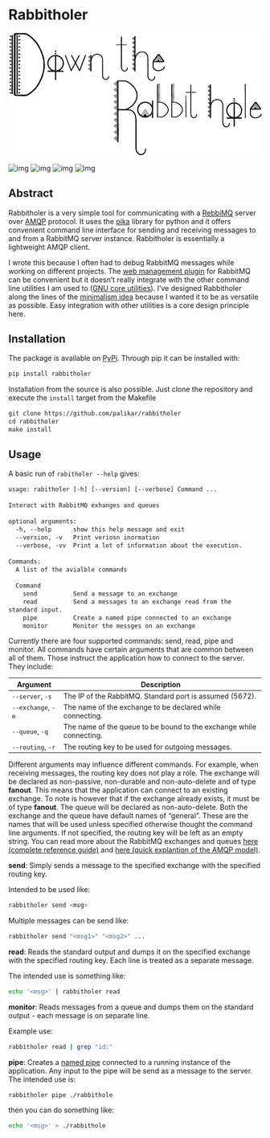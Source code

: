 # Rabbitholer

![img](./down_the_whole.png)

![img](https://travis-ci.org/palikar/rabbitholer.svg?branch=master) ![img](https://pyup.io/repos/github/palikar/rabbitholer/shield.svg) ![img](https://pyup.io/repos/github/palikar/rabbitholer/python-3-shield.svg) ![img](https://coveralls.io/repos/github/palikar/rabbitholer/badge.svg?branch=master)


## Abstract

Rabbitholer is a very simple tool for communicating with a [RebbiMQ](https://en.wikipedia.org/wiki/RabbitMQ) server over [AMQP](https://en.wikipedia.org/wiki/Advanced_Message_Queuing_Protocol) protocol. It uses the [pika](https://pika.readthedocs.io/en/stable/) library for python and it offers convenient command line interface for sending and receiving messages to and from a RabbitMQ server instance. Rabbitholer is essentially a lightweight AMQP client.



I wrote this because I often had to debug RabbitMQ messages while working on different projects. The [web management plugin](https://www.rabbitmq.com/management.html) for RabbitMQ can be convenient but it doesn&rsquo;t really integrate with the other command line utilities I am used to ([GNU core utilities](https://www.gnu.org/software/coreutils/)). I&rsquo;ve designed Rabbitholer along the lines of the [minimalism idea](http://minifesto.org/) because I wanted it to be as versatile as possible. Easy integration with other utilities is a core design principle here.


## Installation

The package is available on [PyPi](https://pypi.org/project/rabbitholer/). Through pip it can be installed with:

```sh
pip install rabbitholer
```



Installation from the source is also possible. Just clone the repository and execute the `install` target from the Makefile

```cd
git clone https://github.com/palikar/rabbitholer
cd rabbitholer
make install
```


## Usage

A basic run of `rabitholer --help` gives:

```
usage: rabitholer [-h] [--version] [--verbose] Command ...

Interact with RabbitMQ exhanges and queues

optional arguments:
  -h, --help      show this help message and exit
  --version, -v   Print veriosn inormation
  --verbose, -vv  Print a lot of information about the execution.

Commands:
  A list of the avialble commands

  Command
    send          Send a message to an exchange
    read          Send a messages to an exchange read from the standard input.
    pipe          Create a named pipe connected to an exchange
    monitor       Monitor the messges on an exchange

```

Currently there are four supported commands: send, read, pipe and monitor. All commands have certain arguments that are common between all of them. Those instruct the application how to connect to the server. They include:

| Argument           | Description                                                         |
|------------------ |------------------------------------------------------------------- |
| `--server`, `-s`   | The IP of the RabbitMQ. Standard port is assumed (5672).            |
| `--exchange`, `-e` | The name of the exchange to be declared while connecting.           |
| `--queue`, `-q`    | The name of the queue to be bound to the exchange while connecting. |
| `--routing`, `-r`  | The routing key to be used for outgoing messages.                   |

Different arguments may influence different commands. For example, when receiving messages, the routing key does not play a role. The exchange will be declared as non-passive, non-durable and non-auto-delete and of type **fanout**. This means that the application can connect to an existing exchange. To note is however that if the exchange already exists, it must be of type **fanout**. The queue will be declared as non-auto-delete. Both the exchange and the queue have default names of &ldquo;general&rdquo;. These are the names that will be used unless specified otherwise thought the command line arguments. If not specified, the routing key will be left as an empty string. You can read more about the RabbitMQ exchanges and queues [here (complete reference guide)](https://www.rabbitmq.com/amqp-0-9-1-reference.html) and [here (quick explantion of the AMQP model)](https://www.rabbitmq.com/tutorials/amqp-concepts.html).



**send**: Simply sends a message to the specified exchange with the specified routing key.

Intended to be used like:

```sh
rabbitholer send <msg>
```

Multiple messages can be send like:

```sh
rabbitholer send "<msg1>" "<msg2>" ...
```



**read**: Reads the standard output and dumps it on the specified exchange with the specified routing key. Each line is treated as a separate message.

The intended use is something like:

```sh
echo '<msg>' | rabbitholer read
```



**monitor**: Reads messages from a queue and dumps them on the standard output - each message is on separate line.

Example use:

```sh
rabbitholer read | grep "id:"
```



**pipe**: Creates a [named pipe](https://en.wikipedia.org/wiki/Named_pipe) connected to a running instance of the application. Any input to the pipe will be send as a message to the server. The intended use is:

```sh
rabbitholer pipe ./rabbithole
```

then you can do something like:

```sh
echo '<msg>' > ./rabbithole
```
